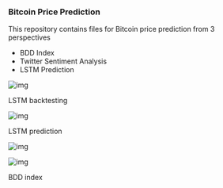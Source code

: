 ### Bitcoin Price Prediction

This repository contains files for Bitcoin price prediction from 3 perspectives
- BDD Index
- Twitter Sentiment Analysis
- LSTM Prediction



![img](https://upload-images.jianshu.io/upload_images/4576145-10776bd3caa925ad.png?imageMogr2/auto-orient/strip|imageView2/2/w/1200/format/webp)

LSTM backtesting



![img](https://upload-images.jianshu.io/upload_images/4576145-d6cab12d7357b86b.png?imageMogr2/auto-orient/strip|imageView2/2/w/1200/format/webp)

LSTM prediction



![img](https://upload-images.jianshu.io/upload_images/4576145-4d93d4029f810981.png?imageMogr2/auto-orient/strip|imageView2/2/w/1200/format/webp)



![img](https://upload-images.jianshu.io/upload_images/4576145-74190f51718d4e19.png?imageMogr2/auto-orient/strip|imageView2/2/w/1200/format/webp)

BDD index

